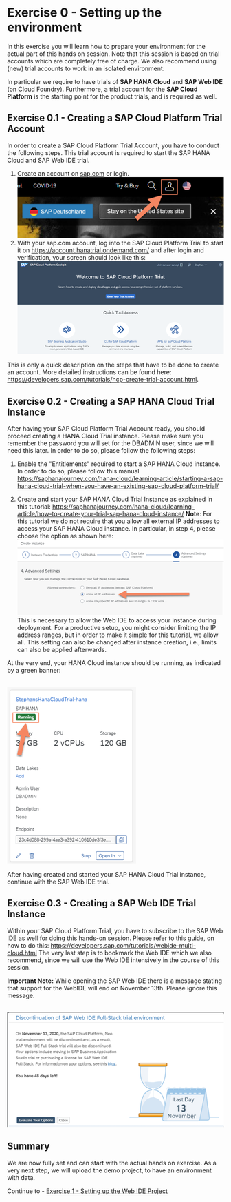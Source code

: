 # Exercise 0 - Setting up the environment

In this exercise you will learn how to prepare your environment for the actual part of this hands on session. Note that this session is based on trial accounts which are completely free of charge. We also recommend using (new) trial accounts to work in an isolated environment.

In particular we require to have trials of **SAP HANA Cloud** and **SAP Web IDE** (on Cloud Foundry). Furthermore, a trial account for the **SAP Cloud Platform** is the starting point for the product trials, and is required as well.

## Exercise 0.1 - Creating a SAP Cloud Platform Trial Account

In order to create a SAP Cloud Platform Trial Account, you have to conduct the following steps. This trial account is required to start the SAP HANA Cloud and SAP Web IDE trial.

1. Create an account on [sap.com](https://www.sap.com) or login.
<br>![](/exercises/ex0/images/sap_com_account.png)
2. With your sap.com account, log into the SAP Cloud Platform Trial to start it on https://account.hanatrial.ondemand.com/ and after login and verification, your screen should look like this:
<br>![](/exercises/ex0/images/start_sap_cp_trial.png)

This is only a quick description on the steps that have to be done to create an account. More detailed instructions can be found here: https://developers.sap.com/tutorials/hcp-create-trial-account.html.

## Exercise 0.2 - Creating a SAP HANA Cloud Trial Instance

After having your SAP Cloud Platform Trial Account ready, you should proceed creating a HANA Cloud Trial instance. Please make sure you remember the password you will set for the DBADMIN user, since we will need this later. In order to do so, please follow the following steps:

1. Enable the "Entitlements" required to start a SAP HANA Cloud instance. In order to do so, please follow this manual https://saphanajourney.com/hana-cloud/learning-article/starting-a-sap-hana-cloud-trial-when-you-have-an-existing-sap-cloud-platform-trial/

2. Create and start your SAP HANA Cloud Trial Instance as explained in this tutorial: https://saphanajourney.com/hana-cloud/learning-article/how-to-create-your-trial-sap-hana-cloud-instance/ **Note**: For this tutorial we do not require that you allow all external IP addresses to access your SAP HANA Cloud instance. In particular, in step 4, please choose the option as shown here:
<br>![](/exercises/ex0/images/hana_cloud_set_ip_to_all.png)
 This is necessary to allow the Web IDE to access your instance during deployment. For a productive setup, you might consider limiting the IP address ranges, but in order to make it simple for this tutorial, we allow all. This setting can also be changed after instance creation, i.e., limits can also be applied afterwards.

At the very end, your HANA Cloud instance should be running, as indicated by a green banner:

<br>![](/exercises/ex0/images/hana_cloud_running.png) 

After having created and started your SAP HANA Cloud Trial instance, continue with the SAP Web IDE trial.

## Exercise 0.3 - Creating a SAP Web IDE Trial Instance

Within your SAP Cloud Platform Trial, you have to subscribe to the SAP Web IDE as well for doing this hands-on session. Please refer to this guide, on how to do this: https://developers.sap.com/tutorials/webide-multi-cloud.html The very last step is to bookmark the Web IDE which we also recommend, since we will use the Web IDE intensively in the course of this session.

**Important Note:** While opening the SAP Web IDE there is a message stating that support for the WebIDE will end on November 13th. Please ignore this message.

<br>![](/exercises/ex0/images/webide_discontinued.png)

## Summary

We are now fully set and can start with the actual hands on exercise. As a very next step, we will upload the demo project, to have an environment with data.

Continue to - [Exercise 1 - Setting up the Web IDE Project](../ex1/README.md)
